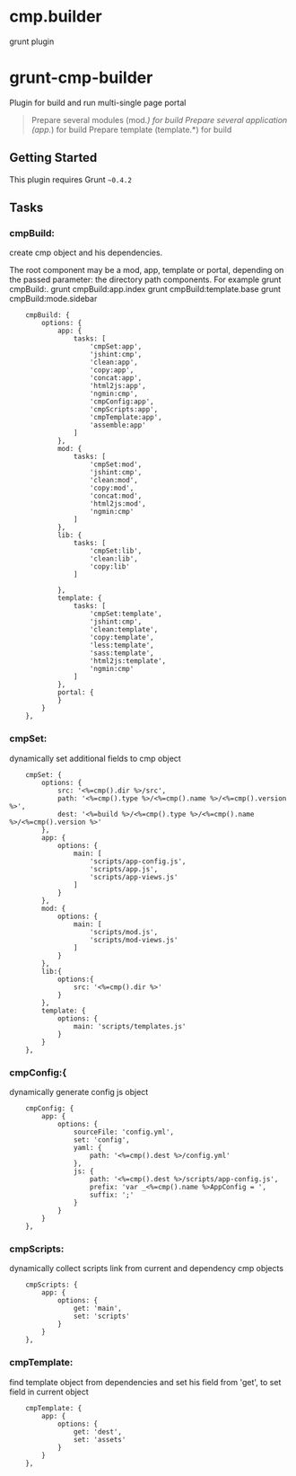 cmp.builder
===========

grunt plugin

# grunt-cmp-builder
Plugin for build and run multi-single page portal

> Prepare several modules (mod.*) for build
> Prepare several application (app.*) for build
> Prepare template (template.*) for build

## Getting Started
This plugin requires Grunt `~0.4.2`


## Tasks

### cmpBuild:
create cmp object and his dependencies.

The root component may be a mod, app, template or portal,
depending on the passed parameter: the directory path components.
For example
grunt cmpBuild:.
grunt cmpBuild:app.index
grunt cmpBuild:template.base
grunt cmpBuild:mode.sidebar


        cmpBuild: {
            options: {
                app: {
                    tasks: [
                        'cmpSet:app',
                        'jshint:cmp',
                        'clean:app',
                        'copy:app',
                        'concat:app',
                        'html2js:app',
                        'ngmin:cmp',
                        'cmpConfig:app',
                        'cmpScripts:app',
                        'cmpTemplate:app',
                        'assemble:app'
                    ]
                },
                mod: {
                    tasks: [
                        'cmpSet:mod',
                        'jshint:cmp',
                        'clean:mod',
                        'copy:mod',
                        'concat:mod',
                        'html2js:mod',
                        'ngmin:cmp'
                    ]
                },
                lib: {
                    tasks: [
                        'cmpSet:lib',
                        'clean:lib',
                        'copy:lib'
                    ]

                },
                template: {
                    tasks: [
                        'cmpSet:template',
                        'jshint:cmp',
                        'clean:template',
                        'copy:template',
                        'less:template',
                        'sass:template',
                        'html2js:template',
                        'ngmin:cmp'
                    ]
                },
                portal: {
                }
            }
        },

###  cmpSet:
dynamically set additional fields to cmp object

        cmpSet: {
            options: {
                src: '<%=cmp().dir %>/src',
                path: '<%=cmp().type %>/<%=cmp().name %>/<%=cmp().version %>',
                dest: '<%=build %>/<%=cmp().type %>/<%=cmp().name %>/<%=cmp().version %>'
            },
            app: {
                options: {
                    main: [
                        'scripts/app-config.js',
                        'scripts/app.js',
                        'scripts/app-views.js'
                    ]
                }
            },
            mod: {
                options: {
                    main: [
                        'scripts/mod.js',
                        'scripts/mod-views.js'
                    ]
                }
            },
            lib:{
                options:{
                    src: '<%=cmp().dir %>'
                }
            },
            template: {
                options: {
                    main: 'scripts/templates.js'
                }
            }
        },

###  cmpConfig:{
dynamically generate config js object

        cmpConfig: {
            app: {
                options: {
                    sourceFile: 'config.yml',
                    set: 'config',
                    yaml: {
                        path: '<%=cmp().dest %>/config.yml'
                    },
                    js: {
                        path: '<%=cmp().dest %>/scripts/app-config.js',
                        prefix: 'var _<%=cmp().name %>AppConfig = ',
                        suffix: ';'
                    }
                }
            }
        },

###  cmpScripts:
dynamically collect scripts link from current and dependency cmp objects

        cmpScripts: {
            app: {
                options: {
                    get: 'main',
                    set: 'scripts'
                }
            }
        },

###  cmpTemplate:
find template object from dependencies and set his field from 'get',
to set field in current object

        cmpTemplate: {
            app: {
                options: {
                    get: 'dest',
                    set: 'assets'
                }
            }
        },
